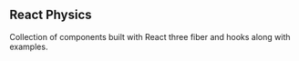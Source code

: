 ## React Physics

Collection of components built with React three fiber and hooks along with examples.
